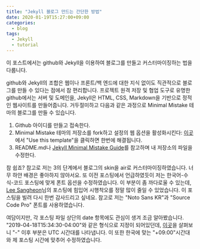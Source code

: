 ```yaml
---
title: "Jekyll 블로그 만드는 간단한 방법"
date: 2020-01-19T15:27:00+09:00
categories:
  - blog
tags:
  - Jekyll
  - tutorial
---
```


이 포스트에서는 github와 Jekyll을 이용하여 블로그를 만들고 커스터마이징하는 법을 다룹니다.

github와 Jekyll의 조합은 웹이나 프론트/백 엔드에 대한 지식 없이도 직관적으로 블로그를 만들 수 있다는 점에서 참 편리합니다. 프로젝트 원격 저장 및 협업 도구로 유명한 github에서는 서버 및 도메인을, Jekyll은  HTML, CSS, Markdown을 기반으로 정적인 웹사이트를 만들어줍니다. 거두절미하고 다음과 같은 과정으로 Minimal Mistake 테마의 블로그를 만들 수 있습니다.

1. Github 아이디를 만들고 접속한다.
2. Minimal Mistake 테마의 저장소를 fork하고 설정의 웹 옵션을 활성화시킨다: [이곳][jekyll-start]에서 "Use this template"을 클릭하면 한번에 해결됩니다.
3. README.md나 [Jekyll Minimal Mistake Guide][jekyll-guide]를 참고하며 내 저장소의 파일을 수정한다. 

참 쉽죠? 참고로 저는 3의 단계에서 블로그의 skin을 air로 커스터마이징하였습니다. 너무 하얀 배경은 좋아하지 않아서요. 또 이전 포스팅에서 언급하였듯이 저는 한국어-수식-코드 포스팅에 맞게 폰트 옵션을 수정하였습니다. 이 부분이 좀 까다로울 수 있는데, [Lee Sangheon][jekyll-font]님의 포스팅에 힘입어 시행착오를 정말 많이 줄일 수 있었습니다. 이 포스팅을 빌려 다시 한번 감사드리고 싶네요. 참고로 저는 "Noto Sans KR"과 "Source Code Pro" 폰트를 사용하였습니다. 

여담이지만, 각 포스팅 파일 상단의 date 항목에도 관심이 생겨 조금 알아봤습니다. "2019-04-18T15:34:30-04:00"와 같은 형식으로 지정이 되어있던데, [이곳][jekyll-date]을 살펴보니 "-" 이후 부분은 UTC 시간대를 나타냅니다. 이 또한 한국에 맞는 "+09:00"시간대와 제 포스팅 시간에 맞추어 수정하였습니다.

[jekyll-start]: https://github.com/mmistakes/mm-github-pages-starter
[jekyll-guide]: https://mmistakes.github.io/minimal-mistakes/docs/quick-start-guide/
[jekyll-font]: https://evenharder.github.io/blog/jekyll-change-fonts/
[jekyll-date]: https://anupumpant.github.io/blog/ISO8601/
